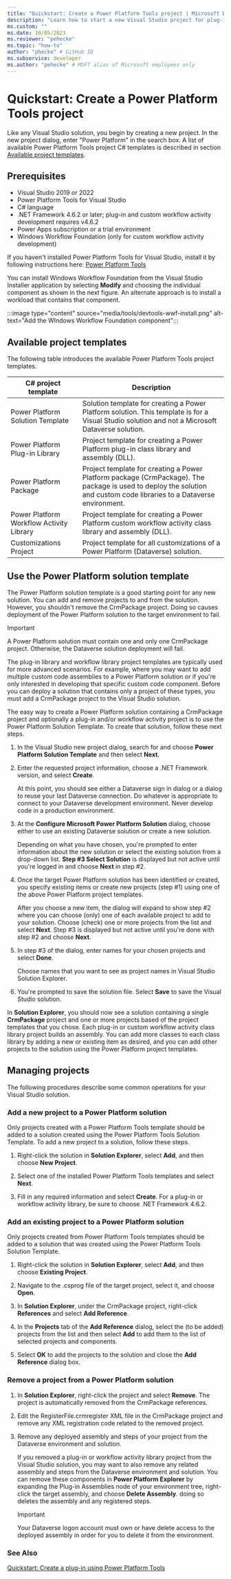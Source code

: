 ```yaml
---
title: "Quickstart: Create a Power Platform Tools project | Microsoft Docs"
description: "Learn how to start a new Visual Studio project for plug-in or custom workflow assembly development using Power Platform Tools."
ms.custom: ""
ms.date: 10/05/2023
ms.reviewer: "pehecke"
ms.topic: "how-to"
author: "phecke" # GitHub ID
ms.subservice: developer
ms.author: "pehecke" # MSFT alias of Microsoft employees only
---
```


# Quickstart: Create a Power Platform Tools project

Like any Visual Studio solution, you begin by creating a new project. In the new project dialog, enter "Power Platform" in the search box. A list of available Power Platform Tools project C# templates is described in section [Available project templates](#available-project-templates).

## Prerequisites

- Visual Studio 2019 or 2022
- Power Platform Tools for Visual Studio
- C# language
- .NET Framework 4.6.2 or later; plug-in and custom workflow activity development requires v4.6.2
- Power Apps subscription or a trial environment
- Windows Workflow Foundation (only for custom workflow activity development)

If you haven't installed Power Platform Tools for Visual Studio, install it by following instructions here: [Power Platform Tools](devtools-vs.md)

You can install Windows Workflow Foundation from the Visual Studio Installer application by selecting **Modify** and choosing the individual component as shown in the next figure. An alternate approach is to install a workload that contains that component.

:::image type="content" source="media/tools/devtools-wwf-install.png" alt-text="Add the WIndows Workflow Foundation component":::

## Available project templates

The following table introduces the available Power Platform Tools project templates.

| C# project template | Description |
| --- | --- |
| Power Platform Solution Template | Solution template for creating a Power Platform solution. This template is for a  Visual Studio solution and not a Microsoft Dataverse solution. |
| Power Platform Plug-in Library | Project template for creating a Power Platform plug-in class library and assembly (DLL).|
| Power Platform Package | Project template for creating a Power Platform package (CrmPackage). The package is used to deploy the solution and custom code libraries to a Dataverse environment.|
| Power Platform Workflow Activity Library | Project template for creating a Power Platform custom workflow activity class library and assembly (DLL).|
| Customizations Project | Project template for all customizations of a Power Platform (Dataverse) solution. |

## Use the Power Platform solution template

The Power Platform solution template is a good starting point for any new solution. You can add and remove projects to and from the solution. However, you shouldn't remove the CrmPackage project. Doing so causes deployment of the Power Platform solution to the target environment to fail.

> [!IMPORTANT]
> A Power Platform solution must contain one and only one CrmPackage project. Otherwise, the Dataverse solution deployment will fail.

The plug-in library and workflow library project templates are typically used for more advanced scenarios. For example, where you may want to add multiple custom code assemblies to a Power Platform solution or if you're only interested in developing that specific custom code component. Before you can deploy a solution that contains only a project of these types, you must add a CrmPackage project to the Visual Studio solution.

The easy way to create a Power Platform solution containing a CrmPackage project and optionally a plug-in and/or workflow activity project is to use the Power Platform Solution Template. To create that solution, follow these next steps.

1. In the Visual Studio new project dialog, search for and choose **Power Platform Solution Template** and then select **Next**.

1. Enter the requested project information, choose a .NET Framework version, and select **Create**. <p/>At this point, you should see either a Dataverse sign in dialog or a dialog to reuse your last Dataverse connection. Do whatever is appropriate to connect to your Dataverse development environment. Never develop code in a production environment.

1. At the **Configure Microsoft Power Platform Solution** dialog, choose either to use an existing Dataverse solution or create a new solution. <p/>Depending on what you have chosen, you're prompted to enter information about the new solution or select the existing solution from a drop-down list. **Step #3 Select Solution** is displayed but not active until you're logged in and choose **Next** in step #2.

1. Once the target Power Platform solution has been identified or created, you specify existing items or create new projects (step #1) using one of the above Power Platform project templates. <p/>After you choose a new item, the dialog will expand to show step #2 where you can choose (only) one of each available project to add to your solution. Choose (check) one or more projects from the list and select **Next**. Step #3 is displayed but not active until you're done with step #2 and choose **Next**.

1. In step #3 of the dialog, enter names for your chosen projects and select **Done**. <p/>Choose names that you want to see as project names in Visual Studio Solution Explorer.

1. You're prompted to save the solution file. Select **Save** to save the Visual Studio solution.

In **Solution Explorer**, you should now see a solution containing a single **CrmPackage** project and one or more projects based of the project templates that you chose. Each plug-in or custom workflow activity class library project builds an assembly. You can add more classes to each class library by adding a new or existing item as desired, and you can add other projects to the solution using the Power Platform project templates.

## Managing projects

The following procedures describe some common operations for your Visual Studio solution.

### Add a new project to a Power Platform solution

Only projects created with a Power Platform Tools template should be added to a solution created using the Power Platform Tools Solution Template. To add a new project to a solution, follow these steps.

1. Right-click the solution in **Solution Explorer**, select **Add**, and then choose **New Project**.

1. Select one of the installed Power Platform Tools templates and select **Next**.

1. Fill in any required information and select **Create**. For a plug-in or workflow activity library, be sure to choose .NET Framework 4.6.2.

### Add an existing project to a Power Platform solution

Only projects created from Power Platform Tools templates should be added to a solution that was created using the Power Platform Tools Solution Template.

1. Right-click the solution in **Solution Explorer**, select **Add**, and then choose **Existing Project**.

1. Navigate to the .csprog file of the target project, select it, and choose **Open**.

1. In **Solution Explorer**, under the CrmPackage project, right-click **References** and select **Add Reference**.

1. In the **Projects** tab of the **Add Reference** dialog, select the (to be added) projects from the list and then select **Add** to add them to the list of selected projects and components.

1. Select **OK** to add the projects to the solution and close the **Add Reference** dialog box.

### Remove a project from a Power Platform solution

1. In **Solution Explorer**, right-click the project and select **Remove**. The project is automatically removed from the CrmPackage references.

1. Edit the RegisterFile.crmregister XML file in the CrmPackage project and remove any XML registration code related to the removed project.

1. Remove any deployed assembly and steps of your project from the Dataverse environment and solution. <p/>If you removed a plug-in or workflow activity library project from the Visual Studio solution, you may want to also remove any related assembly and steps from the Dataverse environment and solution. You can remove these components in **Power Platform Explorer** by expanding the Plug-in Assemblies node of your environment tree, right-click the target assembly, and choose **Delete Assembly**. doing so deletes the assembly and any registered steps.

    > [!IMPORTANT]
    > Your Dataverse logon account must own or have delete access to the deployed assembly in order for you to delete it from the environment.

### See Also

[Quickstart: Create a plug-in using Power Platform Tools](/power-apps/developer/data-platform/tools/devtools-create-plugin)
